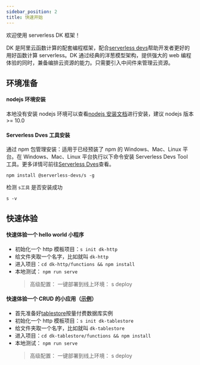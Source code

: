 ```yaml
---
sidebar_position: 2
title: 快速开始
---
```


欢迎使用 serverless DK 框架！

DK 是阿里云函数计算的配套编程框架，配合[serverless devs](https://github.com/serverless-devs/serverless-devs)帮助开发者更好的用好函数计算 serverless。DK 通过经典的洋葱模型架构，提供强大的 web 编程体验的同时，兼备编排云资源的能力。只需要引入中间件来管理云资源。

## 环境准备

#### nodejs 环境安装

本地没有安装 nodejs 环境可以查看[nodejs 安装文档](https://nodejs.org/zh-cn/download/)进行安装，建议 nodejs 版本 >= 10.0

#### Serverless Dves 工具安装

通过 npm 包管理安装：适用于已经预装了 npm 的 Windows、Mac、Linux 平台。在 Windows、Mac、Linux 平台执行以下命令安装 Serverless Devs Tool 工具。更多详情可前往[Serverless Dves](https://www.serverless-devs.com/docs/install)查看。

```base npm2yarn
npm install @serverless-devs/s -g
```

检测 `s工具` 是否安装成功

```
s -v
```

## 快速体验

#### 快速体验一个 hello world 小程序

- 初始化一个 http 模板项目：`s init dk-http`
- 给文件夹取一个名字，比如就叫 `dk-http`
- 进入项目：`cd dk-http/functions && npm install`
- 本地测试： `npm run serve`
  > 高级配置：
      一键部署到线上环境： s deploy

#### 快速体验一个 CRUD 的小应用（[示例](https://github.com/devsapp/dk-example/tree/master/dk-tablestore)）

- 首先准备好[tablestore](https://otsnext.console.aliyun.com/)按量付费数据库实例
- 初始化一个 http 模板项目：`s init dk-tablestore`
- 给文件夹取一个名字，比如就叫 `dk-tablestore`
- 进入项目：`cd dk-tablestore/functions && npm install`
- 本地测试： `npm run serve`
  > 高级配置：
      一键部署到线上环境： s deploy
